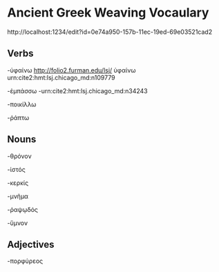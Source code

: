# Ancient Greek Weaving Vocaulary
http://localhost:1234/edit?id=0e74a950-157b-11ec-19ed-69e03521cad2

## Verbs

-ὑφαίνω
http://folio2.furman.edu/lsj/ ὑφαίνω urn:cite2:hmt:lsj.chicago_md:n109779

-ἐμπάσσω
-urn:cite2:hmt:lsj.chicago_md:n34243

-ποικίλλω

-ῥάπτω
## Nouns
-θρόνον

-ἱστός

-κερκίς

-μνῆμα

-ῥαψῳδός

-ὕμνον
## Adjectives
-πορφύρεος
